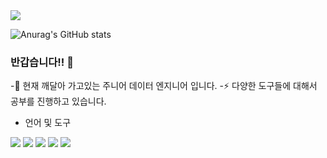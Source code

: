 <img src="https://capsule-render.vercel.app/api?type=waving&color=auto&height=200&section=header&text=임재민의Github&fontSize=90" />

![Anurag's GitHub stats](https://github-readme-stats.vercel.app/api?username=woals182&show_icons=true&theme=dark&show_icons=true)

### 반갑습니다!! 👋

-🌱 현재 깨달아 가고있는 주니어 데이터 엔지니어 입니다.
-⚡ 다양한 도구들에 대해서 공부를 진행하고 있습니다.


- 언어 및 도구
<img src="https://img.shields.io/badge/Python-3776AB?style=plastic&logo=Python&logoColor=white"/>
<img src="https://img.shields.io/badge/MySQL-4479A1?style=plastic&logo=MySQL&logoColor=white"/>
<img src="https://img.shields.io/badge/Docker-2496ED?style=plastic&logo=Docker&logoColor=white"/>
<img src="https://img.shields.io/badge/AWS-232F3E?style=plastic&logo=AWS&logoColor=white"/>
<img src="https://img.shields.io/badge/Github-181717?style=plastic&logo=Github&logoColor=white"/>



<!--
**woals182/woals182** is a ✨ _special_ ✨ repository because its `README.md` (this file) appears on your GitHub profile.

Here are some ideas to get you started:

- 🔭 I’m currently working on ...
- 🌱 I’m currently learning ...
- 👯 I’m looking to collaborate on ...
- 🤔 I’m looking for help with ...
- 💬 Ask me about ...
- 📫 How to reach me: ...
- 😄 Pronouns: ...
- ⚡ Fun fact: ...
-->
